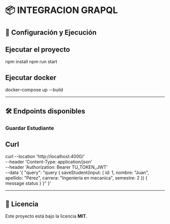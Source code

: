 # 📦 INTEGRACION GRAPQL


## 🔧 Configuración y Ejecución

## Ejecutar el proyecto
npm install
npm run start

## Ejecutar docker
docker-compose up --build

---

## 🛠 Endpoints disponibles

### Guardar Estudiante

## Curl
curl --location 'http://localhost:4000/' \
--header 'Content-Type: application/json' \
--header 'Authorization: Bearer TU_TOKEN_JWT' \
--data '{
    "query": "query { saveStudent(input: { id: 1, nombre: \"Juan\", apellido: \"Pérez\", carrera: \"Ingeniería en mecanica\", semestre: 2 }) { message status } }"
  }'

---


## 📜 Licencia

Este proyecto está bajo la licencia **MIT**.

